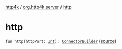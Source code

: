 [http4k](../index.md) / [org.http4k.server](index.md) / [http](./http.md)

# http

`fun http(httpPort: `[`Int`](https://kotlinlang.org/api/latest/jvm/stdlib/kotlin/-int/index.html)`): `[`ConnectorBuilder`](-connector-builder.md) [(source)](https://github.com/http4k/http4k/blob/master/http4k-server-jetty/src/main/kotlin/org/http4k/server/jetty.kt#L58)
